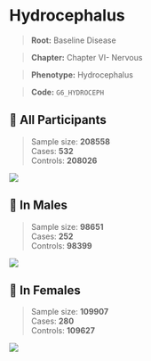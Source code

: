 # Hydrocephalus

> **Root:** Baseline Disease  

> **Chapter:** Chapter VI- Nervous  

> **Phenotype:** Hydrocephalus  

> **Code:** `G6_HYDROCEPH`

## 🧪 All Participants  
> Sample size: **208558**  
> Cases: **532**  
> Controls: **208026**
<img src="/Disease/Figures/ALL/Incidence/G6_HYDROCEPH.png"/>
<CsvTable src="/public/Disease/Data/ALL/Incidence/COX_G6_HYDROCEPH.csv" label="🔍 View full results" />

## 👨 In Males  
> Sample size: **98651**  
> Cases: **252**  
> Controls: **98399**
<img src="/Disease/Figures/Male/Incidence/G6_HYDROCEPH.png"/>
<CsvTable src="/public/Disease/Data/Male/Incidence/COX_G6_HYDROCEPH.csv" label="🔍 View full results" />

## 👩 In Females  
> Sample size: **109907**  
> Cases: **280**  
> Controls: **109627**
<img src="/Disease/Figures/Female/Incidence/G6_HYDROCEPH.png"/>
<CsvTable src="/public/Disease/Data/Female/Incidence/COX_G6_HYDROCEPH.csv" label="🔍 View full results" />
